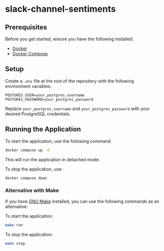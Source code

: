# slack-channel-sentiments

## Prerequisites
Before you get started, ensure you have the following installed:

- [Docker](https://www.docker.com/get-started)  
- [Docker Compose](https://docs.docker.com/compose/install/)

## Setup
Create a `.env` file at the root of the repository with the following environment variables:

```env
POSTGRES_USER=your_postgres_username
POSTGRES_PASSWORD=your_postgres_password
```

Replace `your_postgres_username` and `your_postgres_password` with your desired PostgreSQL credentials.

## Running the Application
To start the application, use the following command:

```bash
docker compose up -d
```

This will run the application in detached mode.

To stop the application, use:

```bash
docker compose down
```

### Alternative with Make
If you have [GNU Make](https://ftp.gnu.org/gnu/make/) installed, you can use the following commands as an alternative:

To start the application:

```bash
make run
```

To stop the application:

```bash
make stop
```